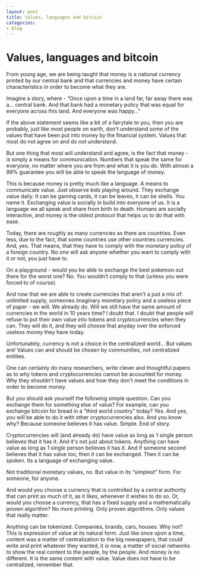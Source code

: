 ```yaml
---
layout: post
title: Values, languages and bitcoin
categories:
- blog
---
```


# Values, languages and bitcoin


From young age, we are being taught that money is a national currency printed by our central bank and that currencies and money have certain characteristics in order to become what they are.


Imagine a story, where - “Once upon a time in a land far, far away there was a… central bank. And that bank had a monetary policy that was equal for everyone across this land. And everyone was happy…”

If the above statement seems like a bit of a fairytale to you, then you are probably, just like most people on earth, don't understand some of the values that have been put into money by the financial system. Values that most do not agree on and do not understand. 

But one thing that most will understand and agree, is the fact that money - is simply a means for communication. Numbers that speak the same for everyone, no matter where you are from and what it is you do. With almost a 99% guarantee you will be able to speak the language of money. 

This is because money is pretty much like a language. A means to communicate value. Just observe kids playing around. They exchange value daily. It can be gaming cards, it can be leaves, it can be shells. You name it. Exchanging value is socially in build into everyone of us. It is a language we all speak and share from birth to death. Humans are socially interactive, and money is the oldest protocol that helps us to do that with ease.

Today, there are roughly as many currencies as there are countries. Even less, due to the fact, that some countries use other countries currencies. And, yes. That means, that they have to comply with the monetary policy of a foreign country. No one will ask anyone whether you want to comply with it or not, you just have to. 

On a playground - would you be able to exchange the best pokemon out there for the worst one? No. You wouldn’t comply to that (unless you were forced to of course).

And now that we are able to create currencies that aren't a just a mix of: unlimited supply, someones imaginary monetary policy and a useless piece of paper - we will. We already do. Will we still have the same amount of currencies in the world in 10 years time? I doubt that. I doubt that people will refuse to put their own value into tokens and cryptocurrencies when they can. They will do it, and they will choose that anyday over the enforced useless money they have today. 


Unfortunately, currency is not a choice in the centralized world... But values are! Values can and should be chosen by communities, not centralized entities.

One can certainly do many researchers, write clever and thoughtful papers as to why tokens and cryptocurrencies cannot be accounted for money. Why they shouldn't have values and how they don't meet the conditions in order to become money.

But you should ask yourself the following simple question. Can you exchange them for something else of value? For example, can you exchange bitcoin for bread in a “third world country” today? Yes. And yes, you will be able to do it with other cryptocurrencies also. And you know why? Because someone believes it has value. Simple. End of story. 

Cryptocurrencies will (and already do) have value as long as 1 single person believes that it has it. And it's not just about tokens. Anything can have value as long as 1 single person believes it has it. And if someone second believes that it has value too, then it can be exchanged. Then it can be spoken. Its a language of exchanging value.

Not traditional monetary values, no. But value in its “simplest” form. For someone, for anyone.

And would you choose a currency that is controlled by a central authority that can print as much of it, as it likes, whenever it wishes to do so. Or, would you choose a currency, that has a fixed supply and a mathematically proven algorithm? No more printing. Only proven algorithms. Only values that really matter. 


Anything can be tokenized. Companies, brands, cars, houses. Why not? This is expression of value at its natural form. Just like once upon a time, content was a matter of centralization to the big newspapers, that could write and print whatever they wanted, it is now, a matter of social networks to show the real content to the people, by the people. And money is no different. It is the same content with value. Value does not have to be centralized, remember that.
